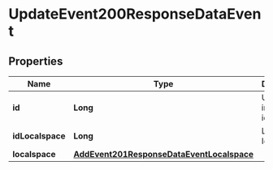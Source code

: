 

# UpdateEvent200ResponseDataEvent


## Properties

| Name | Type | Description | Notes |
|------------ | ------------- | ------------- | -------------|
|**id** | **Long** | Unique incremental id | bigint(20) |  [optional] |
|**idLocalspace** | **Long** | Localspace Id | bigint(19) |  [optional] |
|**localspace** | [**AddEvent201ResponseDataEventLocalspace**](AddEvent201ResponseDataEventLocalspace.md) |  |  [optional] |




